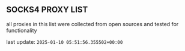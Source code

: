 ## SOCKS4 PROXY LIST

all proxies in this list were collected from open sources and tested for functionality

last update: `2025-01-10 05:51:56.355502+00:00`